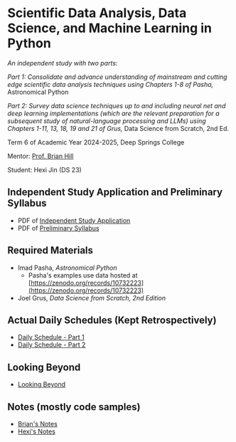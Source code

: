 # Scientific Data Analysis, Data Science, and Machine Learning in Python

*An independent study with two parts:*

*Part 1: Consolidate and advance understanding of mainstream and cutting edge scientific data analysis techniques using Chapters 1-8 of Pasha,* Astronomical Python

*Part 2: Survey data science techniques up to and including neural net and deep learning implementations (which are the relevant preparation for a subsequent study of natural-language processing and LLMs) using Chapters 1-11, 13, 18, 19 and 21 of Grus,* Data Science from Scratch, 2nd Ed.

Term 6 of Academic Year 2024-2025, Deep Springs College

Mentor: [Prof. Brian Hill](../index.html)

Student: Hexi Jin (DS 23)

## Independent Study Application and Preliminary Syllabus

* PDF of [Independent Study Application](./IndependentStudyApplication.pdf)
* PDF of [Preliminary Syllabus](./PreliminarySyllabus.pdf)

## Required Materials

* Imad Pasha, *Astronomical Python*
    * Pasha's examples use data hosted at [https://zenodo.org/records/10732223](https://zenodo.org/records/10732223)
* Joel Grus, *Data Science from Scratch, 2nd Edition*

## Actual Daily Schedules (Kept Retrospectively)

* [Daily Schedule - Part 1](./daily_schedule_part1.html)
* [Daily Schedule - Part 2](./daily_schedule_part2.html)

## Looking Beyond

* [Looking Beyond](./looking_beyond.html)

## Notes (mostly code samples)

* [Brian's Notes](./brians_notes.html)
* [Hexi's Notes](./hexi/index.html)
